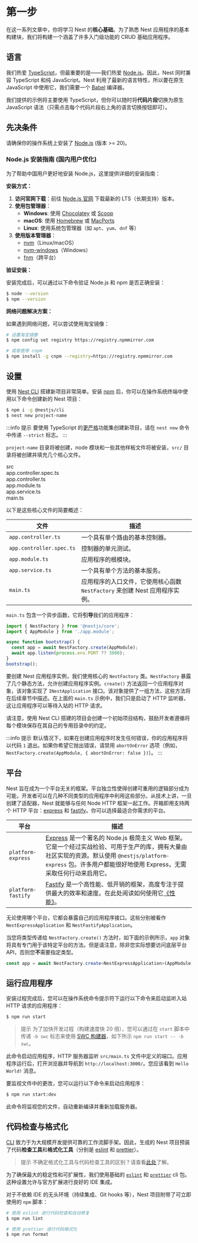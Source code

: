 # 第一步

在这一系列文章中，你将学习 Nest 的**核心基础**。为了熟悉 Nest 应用程序的基本构建块，我们将构建一个涵盖了许多入门级功能的 CRUD 基础应用程序。

## 语言

我们热爱 [TypeScript](https://www.typescriptlang.org/)，但最重要的是——我们热爱 [Node.js](https://nodejs.org/en/)。因此，Nest 同时兼容 TypeScript 和纯 JavaScript。Nest 利用了最新的语言特性，所以要在原生 JavaScript 中使用它，我们需要一个 [Babel](https://babeljs.io/) 编译器。

我们提供的示例将主要使用 TypeScript，但你可以随时将**代码片段**切换为原生 JavaScript 语法（只需点击每个代码片段右上角的语言切换按钮即可）。

## 先决条件

请确保你的操作系统上安装了 [Node.js](https://nodejs.org) (版本 >= 20)。

### Node.js 安装指南 (国内用户优化)

为了帮助中国用户更好地安装 Node.js，这里提供详细的安装指南：

**安装方式：**

1.  **访问官网下载**：前往 [Node.js 官网](https://nodejs.org/) 下载最新的 LTS（长期支持）版本。
2.  **使用包管理器**：
    *   **Windows**: 使用 [Chocolatey](https://chocolatey.org/) 或 [Scoop](https://scoop.sh/)
    *   **macOS**: 使用 [Homebrew](https://brew.sh/) 或 [MacPorts](https://www.macports.org/)
    *   **Linux**: 使用系统包管理器（如 `apt`、`yum`、`dnf` 等）
3.  **使用版本管理器**：
    *   [nvm](https://github.com/nvm-sh/nvm)（Linux/macOS）
    *   [nvm-windows](https://github.com/coreybutler/nvm-windows)（Windows）
    *   [fnm](https://github.com/Schniz/fnm)（跨平台）

**验证安装：**

安装完成后，可以通过以下命令验证 Node.js 和 npm 是否正确安装：

```bash
$ node --version
$ npm --version
```

**网络问题解决方案：**

如果遇到网络问题，可以尝试使用淘宝镜像：

```bash
# 设置淘宝镜像
$ npm config set registry https://registry.npmmirror.com

# 或者使用 cnpm
$ npm install -g cnpm --registry=https://registry.npmmirror.com
```

## 设置

使用 [Nest CLI](/cli/overview) 搭建新项目非常简单。安装 [npm](https://www.npmjs.com/) 后，你可以在操作系统终端中使用以下命令创建新的 Nest 项目：

```bash
$ npm i -g @nestjs/cli
$ nest new project-name
```

:::info 提示
要使用 TypeScript 的[更严格](https://www.typescriptlang.org/tsconfig#strict)功能集创建新项目，请在 `nest new` 命令中传递 `--strict` 标志。
:::

`project-name` 目录将被创建，node 模块和一些其他样板文件将被安装，`src/` 目录将被创建并填充几个核心文件。

<div class="file-tree">
  <div class="item">src</div>
  <div class="children">
    <div class="item">app.controller.spec.ts</div>
    <div class="item">app.controller.ts</div>
    <div class="item">app.module.ts</div>
    <div class="item">app.service.ts</div>
    <div class="item">main.ts</div>
  </div>
</div>

以下是这些核心文件的简要概述：

| 文件                     | 描述                                                                                                   |
| ------------------------ | ------------------------------------------------------------------------------------------------------ |
| `app.controller.ts`      | 一个具有单个路由的基本控制器。                                                                         |
| `app.controller.spec.ts` | 控制器的单元测试。                                                                                     |
| `app.module.ts`          | 应用程序的根模块。                                                                                     |
| `app.service.ts`         | 一个具有单个方法的基本服务。                                                                           |
| `main.ts`                | 应用程序的入口文件，它使用核心函数 `NestFactory` 来创建 Nest 应用程序实例。 |

`main.ts` 包含一个异步函数，它将**引导**我们的应用程序：

```ts title="main.ts"
import { NestFactory } from '@nestjs/core';
import { AppModule } from './app.module';

async function bootstrap() {
  const app = await NestFactory.create(AppModule);
  await app.listen(process.env.PORT ?? 3000);
}
bootstrap();
```

要创建 Nest 应用程序实例，我们使用核心的 `NestFactory` 类。`NestFactory` 暴露了几个静态方法，允许创建应用程序实例。`create()` 方法返回一个应用程序对象，该对象实现了 `INestApplication` 接口。该对象提供了一组方法，这些方法将在后续章节中描述。在上面的 `main.ts` 示例中，我们只是启动了 HTTP 监听器，这让应用程序可以等待入站的 HTTP 请求。

请注意，使用 Nest CLI 搭建的项目会创建一个初始项目结构，鼓励开发者遵循将每个模块保存在其自己的专用目录中的约定。

:::info 提示
 默认情况下，如果在创建应用程序时发生任何错误，你的应用程序将以代码 `1` 退出。如果你希望它抛出错误，请禁用 `abortOnError` 选项（例如，`NestFactory.create(AppModule, { abortOnError: false })`）。
:::

## 平台

Nest 旨在成为一个平台无关的框架。平台独立性使得创建可重用的逻辑部分成为可能，开发者可以在几种不同类型的应用程序中利用这些部分。从技术上讲，一旦创建了适配器，Nest 就能够与任何 Node HTTP 框架一起工作。开箱即用支持两个 HTTP 平台：[express](https://expressjs.com/) 和 [fastify](https://www.fastify.io)。你可以选择最适合你需求的平台。

| 平台               | 描述                                                                                                                                                                                                                                                                                                                               |
| ------------------ | ---------------------------------------------------------------------------------------------------------------------------------------------------------------------------------------------------------------------------------------------------------------------------------------------------------------------------------- |
| `platform-express` | [Express](https://expressjs.com/) 是一个著名的 Node.js 极简主义 Web 框架。它是一个经过实战检验、可用于生产的库，拥有大量由社区实现的资源。默认使用 `@nestjs/platform-express` 包。许多用户都能很好地使用 Express，无需采取任何行动来启用它。 |
| `platform-fastify` | [Fastify](https://www.fastify.io/) 是一个高性能、低开销的框架，高度专注于提供最大的效率和速度。在此处阅读如何使用它[《性能》](/techniques/performance)。                                                                                                                                  |

无论使用哪个平台，它都会暴露自己的应用程序接口。这些分别被看作 `NestExpressApplication` 和 `NestFastifyApplication`。

当您将类型传递给 `NestFactory.create()` 方法时，如下面的示例所示，`app` 对象将具有专门用于该特定平台的方法。但是请注意，除非您实际想要访问底层平台 API，否则您**不**需要指定类型。

```typescript
const app = await NestFactory.create<NestExpressApplication>(AppModule);
```

## 运行应用程序

安装过程完成后，您可以在操作系统命令提示符下运行以下命令来启动监听入站 HTTP 请求的应用程序：

```bash
$ npm run start
```

> 提示 为了加快开发过程（构建速度快 20 倍），您可以通过在 `start` 脚本中传递 `-b swc` 标志来使用 [SWC 构建器](/recipes/swc)，如下所示 `npm run start -- -b swc`。

此命令启动应用程序，HTTP 服务器监听 `src/main.ts` 文件中定义的端口。应用程序运行后，打开浏览器并导航到 `http://localhost:3000/`。您应该看到 `Hello World!` 消息。

要监视文件中的更改，您可以运行以下命令来启动应用程序：

```bash
$ npm run start:dev
```

此命令将监视您的文件，自动重新编译并重新加载服务器。

## 代码检查与格式化

[CLI](/cli/overview) 致力于为大规模开发提供可靠的工作流脚手架。因此，生成的 Nest 项目预装了代码**检查工具**和**格式化工具**（分别是 [eslint](https://eslint.org/) 和 [prettier](https://prettier.io/)）。

> 提示 不确定格式化工具与代码检查工具的区别？请查看[此处](https://prettier.io/docs/en/comparison.html)了解。

为了确保最大的稳定性和可扩展性，我们使用基础的 [`eslint`](https://www.npmjs.com/package/eslint) 和 [`prettier`](https://www.npmjs.com/package/prettier) cli 包。这种设置允许与官方扩展进行良好的 IDE 集成。

对于不依赖 IDE 的无头环境（持续集成、Git hooks 等），Nest 项目附带了可立即使用的 `npm` 脚本：

```bash
# 使用 eslint 进行代码检查和自动修复
$ npm run lint

# 使用 prettier 进行代码格式化
$ npm run format
```

